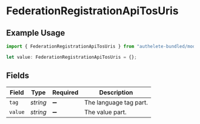 # FederationRegistrationApiTosUris

## Example Usage

```typescript
import { FederationRegistrationApiTosUris } from "authelete-bundled/models/operations";

let value: FederationRegistrationApiTosUris = {};
```

## Fields

| Field                  | Type                   | Required               | Description            |
| ---------------------- | ---------------------- | ---------------------- | ---------------------- |
| `tag`                  | *string*               | :heavy_minus_sign:     | The language tag part. |
| `value`                | *string*               | :heavy_minus_sign:     | The value part.        |